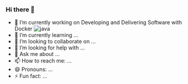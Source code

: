### Hi there 👋

<!--
**DrPierreChang/DrPierreChang** is a ✨ _special_ ✨ repository because its `README.md` (this file) appears on your GitHub profile.

Here are some ideas to get you started: -->

- 🔭 I’m currently working on Developing and Delivering Software with Docker
![java](https://camo.githubusercontent.com/afad86272099ed01f47d7a21581a809225aaebcec14b54b61f9e83d3c8b4c533/68747470733a2f2f63646e2e6c796e64612e636f6d2f636f757273652f323832353337382f323832353337382d313538343337373735363331322d313678392e6a7067)
- 🌱 I’m currently learning ...
- 👯 I’m looking to collaborate on ...
- 🤔 I’m looking for help with ...
- 💬 Ask me about ...
- 📫 How to reach me: ...
- 😄 Pronouns: ...
- ⚡ Fun fact: ...

